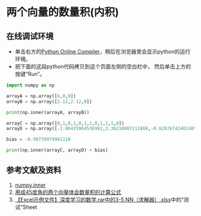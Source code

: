 ﻿# 两个向量的数量积(内积)

## 在线调试环境

- 单击右方的[Python Online Compiler](https://trinket.io/python3/a5bd54189b)，稍后在浏览器里会显示python的运行环境。
- 把下面的这段python代码拷贝到这个页面左侧的空白栏中， 然后单击上方的按键“Run”。

```python
import numpy as np

arrayA = np.array([4,0,0])
arrayB = np.array([2.12,2.12,0])

print(np.inner(arrayA, arrayB))

arrayC = np.array([0,1,0,1,0,1,1,0,1,1,1,0])
arrayD = np.array([-2.06435964536982,3.36218007211868,-0.628767424024859,-6.62350000397214,-0.327586812055479,-6.00811845087255,-2.57612599221276,12.2248103400252,-1.78245158375325,-8.61919831628837,13.895354849534,-1.3772261177545])

bias = -0.98739979981118

print(np.inner(arrayC, arrayD) + bias)
```

## 参考文献及资料

1. [numpy.inner](https://numpy.org/devdocs/reference/generated/numpy.inner.html#numpy.inner)
2. [用成45度角的两个向量体会数量积的计算公式](https://github.com/quanbinn/Learn-Mathematical-Olympiad-The-Interactive-Way/blob/master/chapters/%E7%BA%BF%E6%80%A7%E4%BB%A3%E6%95%B0/%E7%94%A8%E6%88%9045%E5%BA%A6%E8%A7%92%E7%9A%84%E4%B8%A4%E4%B8%AA%E5%90%91%E9%87%8F%E4%BD%93%E4%BC%9A%E6%95%B0%E9%87%8F%E7%A7%AF%E7%9A%84%E8%AE%A1%E7%AE%97%E5%85%AC%E5%BC%8F.md)
3. [【Excel示例文件】深度学习的数学.rar中的3-5 NN（求解器）.xlsx](http://www.ituring.com.cn/book/2593)中的“测试”Sheet
